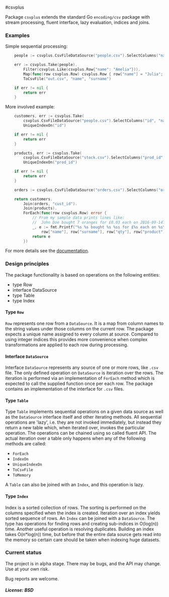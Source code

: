 #csvplus

Package `csvplus` extends the standard Go `encoding/csv` package with stream processing, fluent interface,
lazy evaluation, indices and joins.

### Examples

Simple sequential processing:
```Go
	people := csvplus.CsvFileDataSource("people.csv").SelectColumns("name", "surname", "id")

	err := csvplus.Take(people).
		Filter(csvplus.Like(csvplus.Row{"name": "Amelia"})).
		Map(func(row csvplus.Row) csvplus.Row { row["name"] = "Julia"; return row }).
		ToCsvFile("out.csv", "name", "surname")

	if err != nil {
		return err
	}
```

More involved example:
```Go
	customers, err := csvplus.Take(
		csvplus.CsvFileDataSource("people.csv").SelectColumns("id", "name", "surname")).
		UniqueIndexOn("id")

	if err != nil {
		return err
	}

	products, err := csvplus.Take(
		csvplus.CsvFileDataSource("stock.csv").SelectColumns("prod_id", "product", "price")).
		UniqueIndexOn("prod_id")

	if err != nil {
		return err
	}

	orders := csvplus.CsvFileDataSource("orders.csv").SelectColumns("order_id", "cust_id", "prod_id", "qty", "ts")

	return customers.
		Join(orders, "cust_id").
		Join(products).
		ForEach(func(row csvplus.Row) error {
			// From my sample data prints lines like:
			//	John Doe bought 7 oranges for £0.03 each on 2016-09-14T08:48:22+01:00
			_, e := fmt.Printf("%s %s bought %s %ss for £%s each on %s\n",
				row["name"], row["surname"], row["qty"], row["product"], row["price"], row["ts"])
			return e
		})
```

For more details see the [documentation](https://godoc.org/github.com/maxim2266/csvplus).

### Design principles

The package functionality is based on operations on the following entities:
- type Row
- interface DataSource
- type Table
- type Index

#### Type `Row`
`Row` represents one row from a `DataSource`. It is a map from column names
to the string values under those columns on the current row. The package expects a unique name
assigned to every column at source. Compared to using integer indices this provides more
convenience when complex transformations are applied to each row during processing.

#### Interface `DataSource`
Interface `DataSource` represents any source of one or more rows, like `.csv` file. The only defined
operation on `DataSource` is iteration over the rows. The iteration is performed via an implementation of
`ForEach` method which is expected to call the supplied function once per each row. The package contains
an implementation of the interface for `.csv` files.

#### Type `Table`
Type `Table` implements sequential operations on a given data source as well as the `DataSource`
interface itself and other iterating methods. All sequential operations are 'lazy', i.e. they are not
invoked immediately, but instead they return a new table which, when iterated over, invokes
the particular operation. The operations can be chained using so called fluent API.
The actual iteration over a table only happens when any of the following methods are called:
- `ForEach`
- `IndexOn`
- `UniqueIndexOn`
- `ToCsvFile`
- `ToMemory`

A `Table` can also be joined with an `Index`, and this operation is lazy.

#### Type `Index`
Index is a sorted collection of rows. The sorting is performed on the columns specified when the index
is created. Iteration over an index yields sorted sequence of rows. An `Index` can be joined with
a `DataSource`. The type has operations for finding rows and creating sub-indices in O(log(n)) time.
Another useful operation is resolving duplicates. Building an index takes O(n*log(n)) time, but before that
the entire data source gets read into the memory so certain care should be taken when indexing
huge datasets.

### Current status
The project is in alpha stage. There may be bugs, and the API may change. Use at your own risk.

Bug reports are welcome.

##### License: BSD
